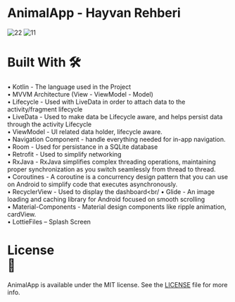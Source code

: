 # AnimalApp - Hayvan Rehberi


![22](https://user-images.githubusercontent.com/100429928/178098782-d6016da4-50ab-4fd6-8893-c6cc62cb52e4.jpg)
![11](https://user-images.githubusercontent.com/100429928/178098784-c96d386e-c469-46b1-9e06-d9aa6082b9de.jpg)<br/>

# Built With  :hammer_and_wrench:

•	Kotlin - The language used in the Project<br/>
•	MVVM Architecture (View - ViewModel - Model)<br/>
•	Lifecycle - Used with LiveData in order to attach data to the activity/fragment lifecycle<br/>
•	LiveData - Used to make data be Lifecycle aware, and helps persist data through the activity Lifecycle<br/>
•	ViewModel - UI related data holder, lifecycle aware.<br/>
•	Navigation Component - handle everything needed for in-app navigation.<br/>
•	Room - Used for persistance in a SQLite database<br/>
•	Retrofit - Used to simplify networking<br/>
•	RxJava - RxJava simplifies complex threading operations, maintaining proper synchronization as you switch seamlessly from thread to thread.<br/>
•	Coroutines - A coroutine is a concurrency design pattern that you can use on Android to simplify code that executes asynchronously.<br/>
•	RecyclerView - Used to display the dashboard<br/
•	Glide - An image loading and caching library for Android focused on smooth scrolling<br/>
•	Material-Components - Material design components like ripple animation, cardView.<br/>
•	LottieFiles – Splash Screen<br/>

# License<br/>  :page_with_curl:
AnimalApp is available under the MIT license. See the [LICENSE](https://github.com/ahmetufan/AnimalApp/blob/main/LICENSE) file for more info.


